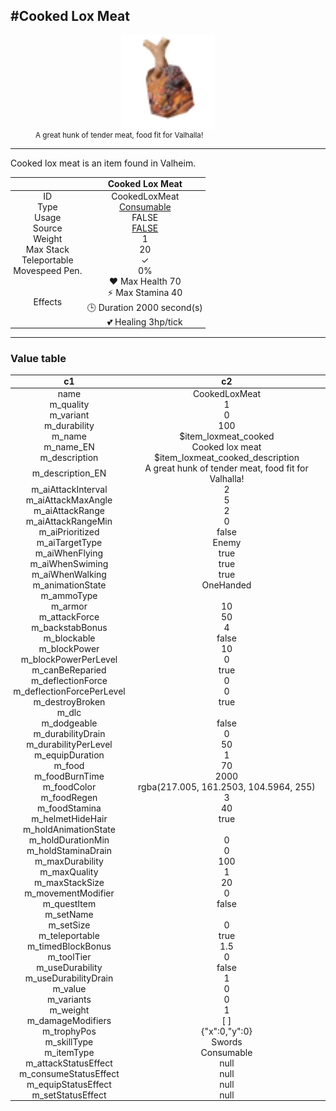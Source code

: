 <meta property="og:title" content="Cooked Lox Meat - MoreValheim" /><meta property="og:type" content="website" /><meta property="og:image" content="/assets/cooked_lox_meat.png" /><meta property="og:description" content="Cooked Lox Meat is an item found in Valheim." /><meta name="theme-color" content="#546D78"><meta name="twitter:card" content="summary_large_image">
#Cooked Lox Meat
-------------
<style>img {width:20px;}.tb {width:150px;display: block;margin-left: auto;margin-right: auto;}</style>

<style>.md-typeset table:not([class]) th:not([align]) {min-width:unset!important;}</style>
<style>td{padding:0em 0.3em!important;text-align:center!important;border-left:.05rem solid var(--md-default-fg-color--lightest)}</style>

<style>th{padding:0.1em 0.3em!important;text-align:center!important;font-weight:bold}</style>

<style>pre{text-align:right!important}</style>
<style>table tr td:first-child {border-left: 0;};</style>

<figure><img src="/assets/cooked_lox_meat.png" class="tb" /><figcaption><small>A great hunk of tender meat, food fit for Valhalla!</small></figcaption></figure>

-------------

Cooked lox meat is an item found in Valheim.

|        | Cooked Lox Meat              |
| ----------- | ------------------------------------ |
| ID |CookedLoxMeat
| Type | [Consumable](../../types/consumable)
| Usage | FALSE<br>
| Source | [FALSE](../../item/false)
| Weight | 1 |
| Max Stack | 20 |
| Teleportable | ✓
| Movespeed Pen. | 0%
| Effects | ❤️ Max Health 70<br>⚡ Max Stamina 40<br>🕒 Duration 2000 second(s) <br>💕 Healing 3hp/tick <br>

-------------

### Value table
|c1|c2|
|----|----|
|name|CookedLoxMeat|
|m_quality|1|
|m_variant|0|
|m_durability|100|
|m_name|$item_loxmeat_cooked|
|m_name_EN|Cooked lox meat|
|m_description|$item_loxmeat_cooked_description|
|m_description_EN|A great hunk of tender meat, food fit for Valhalla!|
|m_aiAttackInterval|2|
|m_aiAttackMaxAngle|5|
|m_aiAttackRange|2|
|m_aiAttackRangeMin|0|
|m_aiPrioritized|false|
|m_aiTargetType|Enemy|
|m_aiWhenFlying|true|
|m_aiWhenSwiming|true|
|m_aiWhenWalking|true|
|m_animationState|OneHanded|
|m_ammoType||
|m_armor|10|
|m_attackForce|50|
|m_backstabBonus|4|
|m_blockable|false|
|m_blockPower|10|
|m_blockPowerPerLevel|0|
|m_canBeReparied|true|
|m_deflectionForce|0|
|m_deflectionForcePerLevel|0|
|m_destroyBroken|true|
|m_dlc||
|m_dodgeable|false|
|m_durabilityDrain|0|
|m_durabilityPerLevel|50|
|m_equipDuration|1|
|m_food|70|
|m_foodBurnTime|2000|
|m_foodColor|rgba(217.005, 161.2503, 104.5964, 255)|
|m_foodRegen|3|
|m_foodStamina|40|
|m_helmetHideHair|true|
|m_holdAnimationState||
|m_holdDurationMin|0|
|m_holdStaminaDrain|0|
|m_maxDurability|100|
|m_maxQuality|1|
|m_maxStackSize|20|
|m_movementModifier|0|
|m_questItem|false|
|m_setName||
|m_setSize|0|
|m_teleportable|true|
|m_timedBlockBonus|1.5|
|m_toolTier|0|
|m_useDurability|false|
|m_useDurabilityDrain|1|
|m_value|0|
|m_variants|0|
|m_weight|1|
|m_damageModifiers|[  ]|
|m_trophyPos|{"x":0,"y":0}|
|m_skillType|Swords|
|m_itemType|Consumable|
|m_attackStatusEffect|null|
|m_consumeStatusEffect|null|
|m_equipStatusEffect|null|
|m_setStatusEffect|null|
